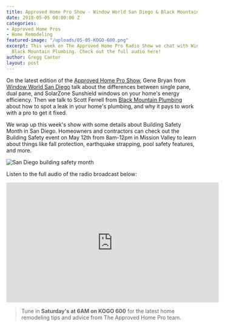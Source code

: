 ```yaml
---
title: Approved Home Pro Show - Window World San Diego & Black Mountain Plumbing
date: 2018-05-05 00:00:00 Z
categories:
- Approved Home Pros
- Home Remodeling
featured-image: "/uploads/05-05-KOGO-600.png"
excerpt: This week on The Approved Home Pro Radio Show we chat with Window World San Diego and
  Black Mountain Plumbing. Check out the full audio here!
author: Gregg Cantor
layout: post
---
```


On the latest edition of the [Approved Home Pro Show](https://www.sandiegoapprovedhomepros.com/blog/the-approved-home-pro-radio-show-window-world-and-black-mountain-plumbing/), Gene Bryan from [Window World San Diego](http://www.windowworldsandiego.com/) talk about the differences between single pane, dual pane, and SolarZone Sunshield windows on your home's energy efficiency. Then we talk to Scott Ferrell from [Black Mountain Plumbing](https://blackmountainplumbing.com/) about how to spot a leak in your home's plumbing, and why it pays to work with a pro to get it fixed.

We wrap up this week's show with some details about Building Safety Month in San Diego. Homeowners and contractors can check out the Building Safety event on May 12th from 8am-12pm in Mission Valley to learn about things like fall protection, earthquake strapping, pool safety features, and more.

![San Diego building safety month](https://scontent-lga3-1.xx.fbcdn.net/v/t1.0-9/31900923_2158988230784706_2327991008802897920_n.jpg?_nc_cat=0&oh=4784d0965d2bbcb68ce579f0227c111d&oe=5B99DB26 "San Diego Building Safety Month Event - May 12th")

Listen to the full audio of the radio broadcast below:

<div class="flex-video">
  <iframe width="560" height="315" src="https://www.youtube.com/embed/8foAqmi_8OY?rel=0&amp;showinfo=0" frameborder="0" allow="autoplay; encrypted-media" allowfullscreen></iframe>
</div>

> Tune in **Saturday's at 6AM on KOGO 600** for the latest home remodeling tips and advice from The Approved Home Pro team.
